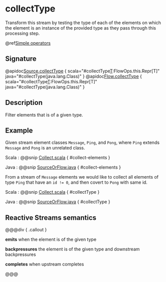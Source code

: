 # collectType 

Transform this stream by testing the type of each of the elements on which the element is an instance of the provided type as they pass through this processing step.

@ref[Simple operators](../index.md#simple-operators)

## Signature

@apidoc[Source.collectType](Source) { scala="#collectType[T](implicittag:scala.reflect.ClassTag[T]):FlowOps.this.Repr[T]" java="#collectType(java.lang.Class)" }
@apidoc[Flow.collectType](Flow) { scala="#collectType[T](implicittag:scala.reflect.ClassTag[T]):FlowOps.this.Repr[T]" java="#collectType(java.lang.Class)" }


## Description

Filter elements that is of a given type.

## Example

Given stream element classes `Message`, `Ping`, and `Pong`, where `Ping` extends `Message` and `Pong` is an
unrelated class.

Scala
:   @@snip [Collect.scala](/gemini-docs/src/test/scala/docs/stream/operators/sourceorflow/Collect.scala) { #collect-elements }

Java
:   @@snip [SourceOrFlow.java](/gemini-docs/src/test/java/jdocs/stream/operators/SourceOrFlow.java) { #collect-elements }


From a stream of `Message` elements we would like to collect all elements of type `Ping` that have an `id != 0`,
and then covert to `Pong` with same id.

Scala
:   @@snip [Collect.scala](/gemini-docs/src/test/scala/docs/stream/operators/sourceorflow/Collect.scala) { #collectType }

Java
:   @@snip [SourceOrFlow.java](/gemini-docs/src/test/java/jdocs/stream/operators/SourceOrFlow.java) { #collectType }

## Reactive Streams semantics

@@@div { .callout }

**emits** when the element is of the given type

**backpressures** the element is of the given type and downstream backpressures

**completes** when upstream completes

@@@

